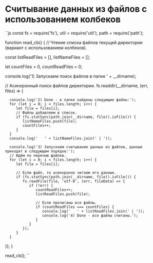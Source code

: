 # Считывание данных из файлов с использованием колбеков

``js
const
   fs             = require('fs'),
   util           = require('util'),
   path           = require('path');

function read_cb() {
   // Чтение списка файлов текущей директории (вариант с использованием колбеков).

   const
      listReadFiles  = [],
      listNameFiles  = [];

   let
      countFiles     = 0,
      countReadFiles = 0;
   
   console.log('1) Запускаем поиск файлов в папке ' + __dirname);

   // Асинхронный поиск файлов директории.
   fs.readdir(__dirname, (err, files) => {

      console.log('2) Done - в папке найдены следующие файлы:');
      for (let i = 0; i < files.length; i++) {
         let file = files[i];
         // Файлы добавляем в список.
         if (fs.statSync(path.join(__dirname, file)).isFile()) {
            listNameFiles.push(file);
            countFiles++;
         }
      }
      console.log('   ' + listNameFiles.join(' | '));

      console.log('3) Запускаем считывание данных из файлов, данные приходят в следующем порядке:');
      // Идём по перечню файлов.
      for (let i = 0; i < files.length; i++) {
         let file = files[i];
         
         // Если файл, то асинхронно читаем его данные.
         if (fs.statSync(path.join(__dirname, file)).isFile()) {
            fs.readFile(file, 'utf-8', (err, fileData) => {
               if (!err) {
                  countReadFiles++;                  
                  listReadFiles.push(file);
                  
                  // Если прочитаны все файлы.
                  if (countReadFiles === countFiles) {
                     console.log('   ' + listReadFiles.join(' | '));
                     console.log('4) Done - все файлы считаны.');
                  }
               }
            });
         }
      }
      
   });
}

read_cb();
``

